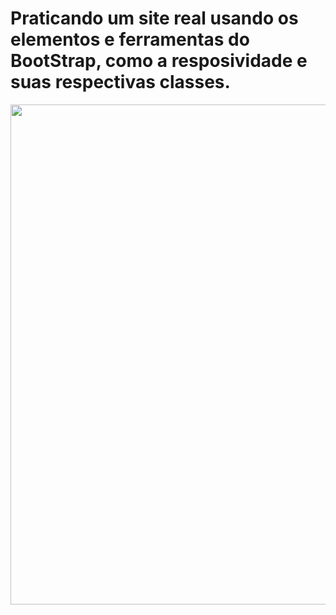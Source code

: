 # Praticando um site real usando os elementos e ferramentas do BootStrap, como a resposividade e suas respectivas classes.

<img src="https://media.giphy.com/media/vFKqnCdLPNOKc/giphy.gif" width="800" height="800" />
